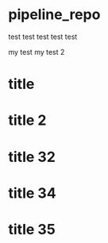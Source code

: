 # pipeline_repo

test
test
test
test
test

my test
my test 2

# title

# title 2

# title 32

# title 34

# title 35